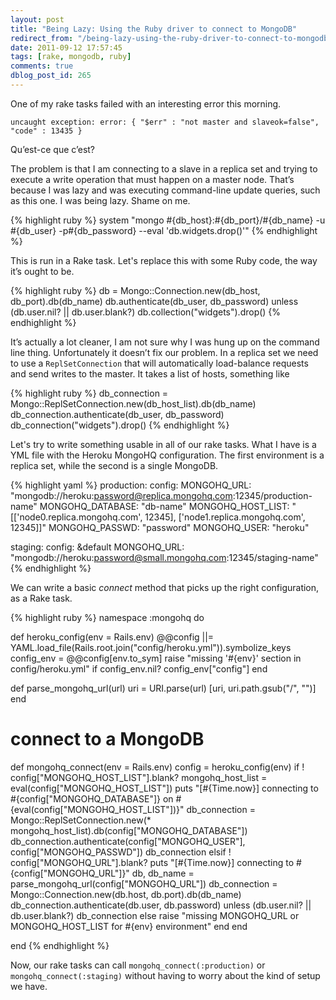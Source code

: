 ```yaml
---
layout: post
title: "Being Lazy: Using the Ruby driver to connect to MongoDB"
redirect_from: "/being-lazy-using-the-ruby-driver-to-connect-to-mongodb/"
date: 2011-09-12 17:57:45
tags: [rake, mongodb, ruby]
comments: true
dblog_post_id: 265
---
```

One of my rake tasks failed with an interesting error this morning.

```
uncaught exception: error: { "$err" : "not master and slaveok=false", "code" : 13435 }
```

Qu’est-ce que c’est?

The problem is that I am connecting to a slave in a replica set and trying to execute a write operation that must happen on a master node. That’s because I was lazy and was executing command-line update queries, such as this one. I was being lazy. Shame on me.

{% highlight ruby %}
system "mongo #{db_host}:#{db_port}/#{db_name} -u #{db_user} -p#{db_password} --eval 'db.widgets.drop()'"
{% endhighlight %}

This is run in a Rake task. Let's replace this with some Ruby code, the way it’s ought to be.

{% highlight ruby %}
db = Mongo::Connection.new(db_host, db_port).db(db_name)
db.authenticate(db_user, db_password) unless (db.user.nil? || db.user.blank?)
db.collection("widgets").drop()
{% endhighlight %}

It’s actually a lot cleaner, I am not sure why I was hung up on the command line thing. Unfortunately it doesn’t fix our problem. In a replica set we need to use a `ReplSetConnection` that will automatically load-balance requests and send writes to the master. It takes a list of hosts, something like

{% highlight ruby %}
db_connection = Mongo::ReplSetConnection.new(db_host_list).db(db_name)
db_connection.authenticate(db_user, db_password)
db_connection("widgets").drop()
{% endhighlight %}

Let's try to write something usable in all of our rake tasks. What I have is a YML file with the Heroku MongoHQ configuration. The first environment is a replica set, while the second is a single MongoDB.

{% highlight yaml %}
production:
  config:
    MONGOHQ_URL:      "mongodb://heroku:password@replica.mongohq.com:12345/production-name"
    MONGOHQ_DATABASE:   "db-name"
    MONGOHQ_HOST_LIST:  "[['node0.replica.mongohq.com', 12345], ['node1.replica.mongohq.com', 12345]]"
    MONGOHQ_PASSWD:     "password"
    MONGOHQ_USER:     "heroku"

staging:
  config: &default
    MONGOHQ_URL:      "mongodb://heroku:password@small.mongohq.com:12345/staging-name"
{% endhighlight %}

We can write a basic _connect_  method that picks up the right configuration, as a Rake task.

{% highlight ruby %}
namespace :mongohq do

  def heroku_config(env = Rails.env)
    @@config ||= YAML.load_file(Rails.root.join("config/heroku.yml")).symbolize_keys
    config_env = @@config[env.to_sym]
    raise "missing '#{env}' section in config/heroku.yml" if config_env.nil?
    config_env["config"]
  end

  def parse_mongohq_url(url)
    uri = URI.parse(url)
    [uri, uri.path.gsub("/", "")]
  end

  # connect to a MongoDB
  def mongohq_connect(env = Rails.env)
    config = heroku_config(env)
    if ! config["MONGOHQ_HOST_LIST"].blank?
    mongohq_host_list = eval(config["MONGOHQ_HOST_LIST"])
    puts "[#{Time.now}] connecting to #{config["MONGOHQ_DATABASE"]} on #{eval(config["MONGOHQ_HOST_LIST"])}"
    db_connection = Mongo::ReplSetConnection.new(\* mongohq_host_list).db(config["MONGOHQ_DATABASE"])
    db_connection.authenticate(config["MONGOHQ_USER"], config["MONGOHQ_PASSWD"])
    db_connection
    elsif ! config["MONGOHQ_URL"].blank?
    puts "[#{Time.now}] connecting to #{config["MONGOHQ_URL"]}"
    db, db_name = parse_mongohq_url(config["MONGOHQ_URL"])
    db_connection = Mongo::Connection.new(db.host, db.port).db(db_name)
    db_connection.authenticate(db.user, db.password) unless (db.user.nil? || db.user.blank?)
    db_connection
    else
    raise "missing MONGOHQ_URL or MONGOHQ_HOST_LIST for #{env} environment"
    end
  end

end
{% endhighlight %}

Now, our rake tasks can call `mongohq_connect(:production)` or `mongohq_connect(:staging)` without having to worry about the kind of setup we have.

